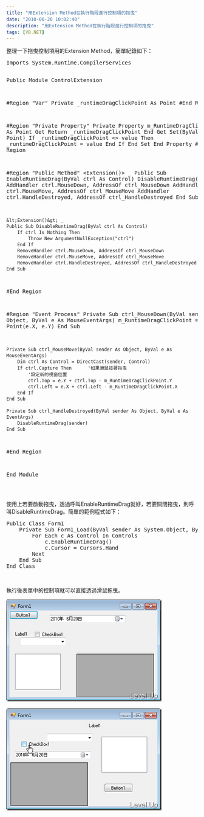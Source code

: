 ```yaml
---
title: "用Extension Method在執行階段進行控制項的拖曳"
date: "2010-06-20 10:02:40"
description: "用Extension Method在執行階段進行控制項的拖曳"
tags: [VB.NET]
---
```


<p>整理一下拖曳控制項用的Extension Method，簡單紀錄如下：</p>  <div style="padding-bottom: 0px; margin: 0px; padding-left: 0px; padding-right: 0px; display: inline; float: none; padding-top: 0px" id="scid:812469c5-0cb0-4c63-8c15-c81123a09de7:06d00e8f-f639-4315-af4a-57ed6059ea24" class="wlWriterEditableSmartContent"><pre name="code" class="vb">Imports System.Runtime.CompilerServices

Public Module ControlExtension

#Region "Var"
    Private _runtimeDragClickPoint As Point
#End Region


#Region "Private Property"
    Private Property m_RuntimeDragClickPoint() As Point
        Get
            Return _runtimeDragClickPoint
        End Get
        Set(ByVal value As Point)
            If _runtimeDragClickPoint &lt;&gt; value Then
                _runtimeDragClickPoint = value
            End If
        End Set
    End Property
#End Region


#Region "Public Method"
    &lt;Extension()&gt; _
    Public Sub EnableRuntimeDrag(ByVal ctrl As Control)
        DisableRuntimeDrag(ctrl)
        AddHandler ctrl.MouseDown, AddressOf ctrl_MouseDown
        AddHandler ctrl.MouseMove, AddressOf ctrl_MouseMove
        AddHandler ctrl.HandleDestroyed, AddressOf ctrl_HandleDestroyed
    End Sub


    &lt;Extension()&gt; _
    Public Sub DisableRuntimeDrag(ByVal ctrl As Control)
        If ctrl Is Nothing Then
            Throw New ArgumentNullException("ctrl")
        End If
        RemoveHandler ctrl.MouseDown, AddressOf ctrl_MouseDown
        RemoveHandler ctrl.MouseMove, AddressOf ctrl_MouseMove
        RemoveHandler ctrl.HandleDestroyed, AddressOf ctrl_HandleDestroyed
    End Sub
#End Region


#Region "Event Process"
    Private Sub ctrl_MouseDown(ByVal sender As Object, ByVal e As MouseEventArgs)
        m_RuntimeDragClickPoint = New Point(e.X, e.Y)
    End Sub

    Private Sub ctrl_MouseMove(ByVal sender As Object, ByVal e As MouseEventArgs)
        Dim ctrl As Control = DirectCast(sender, Control)
        If ctrl.Capture Then      '如果滑鼠按著拖曳
            '設定新的視窗位置
            ctrl.Top = e.Y + ctrl.Top - m_RuntimeDragClickPoint.Y
            ctrl.Left = e.X + ctrl.Left - m_RuntimeDragClickPoint.X
        End If
    End Sub

    Private Sub ctrl_HandleDestroyed(ByVal sender As Object, ByVal e As EventArgs)
        DisableRuntimeDrag(sender)
    End Sub
#End Region

End Module</pre></div>

<p> </p>

<p>使用上若要啟動拖曳，透過呼叫EnableRuntimeDrag就好，若要關閉拖曳，則呼叫DisableRuntimeDrag。簡單的範例程式如下：</p>

<div style="padding-bottom: 0px; margin: 0px; padding-left: 0px; padding-right: 0px; display: inline; float: none; padding-top: 0px" id="scid:812469c5-0cb0-4c63-8c15-c81123a09de7:e692bcab-fbed-4174-a89d-597f3f31335c" class="wlWriterEditableSmartContent"><pre name="code" class="vb">Public Class Form1
    Private Sub Form1_Load(ByVal sender As System.Object, ByVal e As System.EventArgs) Handles MyBase.Load
        For Each c As Control In Controls
            c.EnableRuntimeDrag()
            c.Cursor = Cursors.Hand
        Next
    End Sub
End Class
</pre></div>

<p> </p>

<p>執行後表單中的控制項就可以直接透過滑鼠拖曳。</p>

<p><img style="border-right-width: 0px; display: inline; border-top-width: 0px; border-bottom-width: 0px; border-left-width: 0px" title="image" border="0" alt="image" src="\images\posts\16012\image_thumb.png" width="410" height="270" /> </p>

<p><img style="border-right-width: 0px; display: inline; border-top-width: 0px; border-bottom-width: 0px; border-left-width: 0px" title="image" border="0" alt="image" src="\images\posts\16012\image_thumb_1.png" width="410" height="270" /></p>
